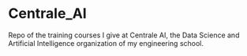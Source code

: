 # Centrale_AI
Repo of the training courses I give at Centrale AI, the Data Science and Artificial Intelligence organization of my engineering school.
